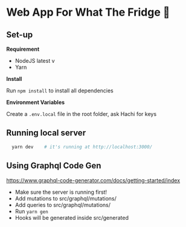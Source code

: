 # Web App For What The Fridge 🍎

## Set-up

**Requirement**

- NodeJS latest v
- Yarn

**Install**

Run `npm install` to install all dependencies

**Environment Variables**

Create a `.env.local` file in the root folder, ask Hachi for keys

## Running local server

```sh
  yarn dev    # it's running at http://localhost:3000/
```

## Using Graphql Code Gen

https://www.graphql-code-generator.com/docs/getting-started/index

- Make sure the server is running first!
- Add mutations to src/graphql/mutations/
- Add queries to src/graphql/mutations/
- Run `yarn gen`
- Hooks will be generated inside src/generated
